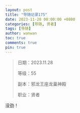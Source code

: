```yaml
---
layout: post
title: "导随记录175"
date: 2023-11-28 00:00:00 +0800
categories: [导随, 贤者]
tags: [导随]
author: wanwan
toc: true
comments: true
pin: true
---
```

> 日期：2023.11.28
>
> 等级：55
>
> 副本：邪龙王座龙巢神殿
>
> 职业：贤者

没劲！